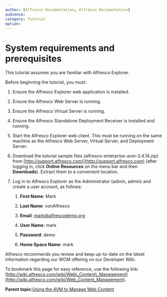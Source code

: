 ```yaml
---
author: [Alfresco Documentation, Alfresco Documentation]
audience: 
category: Tutorial
option: 
---
```


# System requirements and prerequisites

This tutorial assumes you are familiar with Alfresco Explorer.

Before beginning the tutorial, you must:

1.  Ensure the Alfresco Explorer web application is installed.

2.  Ensure the Alfresco Web Server is running.

3.  Ensure the Alfresco Virtual Server is running.

4.  Ensure the Alfresco Standalone Deployment Receiver is installed and running.

5.  Start the Alfresco Explorer web client. This must be running on the same machine as the Alfresco Web Server, Virtual Server, and Deployment Server.

6.  Download the tutorial sample files \(alfresco-enterprise-avm-3.4.14.zip\) from [http://support.alfresco.com/](http://support.alfresco.com) \(after logging in, click **Online Resources** on the menu bar and then **Downloads**\). Extract them to a convenient location.

7.  Log in to Alfresco Explorer as the Administrator \(admin, admin\) and create a user account, as follows:

    1.  **First Name**: Mark

    2.  **Last Name**: vonAlfresco

    3.  **Email**: mark@alfrescodemo.org

    4.  **User Name**: mark

    5.  **Password**: demo

    6.  **Home Space Name**: mark


Alfresco recommends you review and keep up-to-date on the latest information regarding our WCM offering on our Developer Wiki.

To bookmark this page for easy reference, use the following link: [http://wiki.alfresco.com/wiki/Web\_Content\_Management](http://wiki.alfresco.com/wiki/Web_Content_Management).

**Parent topic:**[Using the AVM to Manage Web Content](../concepts/gs-wcm-intro.md)

